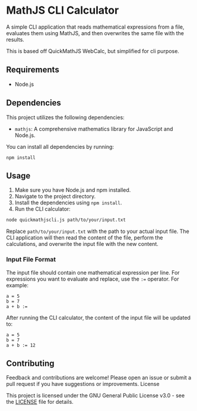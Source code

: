 # MathJS CLI Calculator

A simple CLI application that reads mathematical expressions from a file, evaluates them using MathJS, and then overwrites the same file with the results.

This is based off QuickMathJS WebCalc, but simplified for cli purpose.

## Requirements

- Node.js

## Dependencies

This project utilizes the following dependencies:

- `mathjs`: A comprehensive mathematics library for JavaScript and Node.js.

You can install all dependencies by running:

```
npm install
```

## Usage

1. Make sure you have Node.js and npm installed.
2. Navigate to the project directory.
3. Install the dependencies using `npm install`.
4. Run the CLI calculator:

```bash
node quickmathjscli.js path/to/your/input.txt
```

Replace `path/to/your/input.txt` with the path to your actual input file. The CLI application will then read the content of the file, perform the calculations, and overwrite the input file with the new content.

### Input File Format

The input file should contain one mathematical expression per line. For expressions you want to evaluate and replace, use the `:=` operator. For example:

```plaintext
a = 5
b = 7
a + b := 
```

After running the CLI calculator, the content of the input file will be updated to:

```plaintext
a = 5
b = 7
a + b := 12
```

## Contributing

Feedback and contributions are welcome! Please open an issue or submit a pull request if you have suggestions or improvements.
License

This project is licensed under the GNU General Public License v3.0 - see the [LICENSE](LICENSE) file for details.
